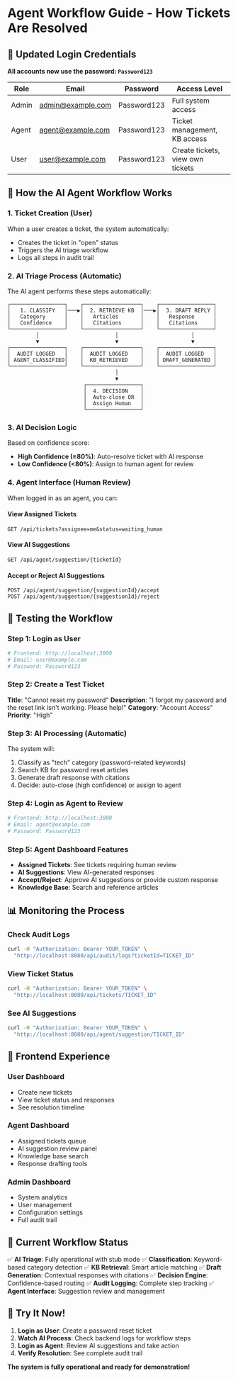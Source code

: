 # Agent Workflow Guide - How Tickets Are Resolved

## 🔐 Updated Login Credentials

**All accounts now use the password: `Password123`**

| Role  | Email | Password | Access Level |
|-------|-------|----------|--------------|
| Admin | admin@example.com | Password123 | Full system access |
| Agent | agent@example.com | Password123 | Ticket management, KB access |
| User  | user@example.com | Password123 | Create tickets, view own tickets |

## 🎯 How the AI Agent Workflow Works

### 1. **Ticket Creation (User)**
When a user creates a ticket, the system automatically:
- Creates the ticket in "open" status
- Triggers the AI triage workflow
- Logs all steps in audit trail

### 2. **AI Triage Process (Automatic)**
The AI agent performs these steps automatically:

```
┌─────────────────┐    ┌──────────────────┐    ┌─────────────────┐
│   1. CLASSIFY   │───▶│  2. RETRIEVE KB  │───▶│  3. DRAFT REPLY │
│   Category      │    │   Articles       │    │   Response      │
│   Confidence    │    │   Citations      │    │   Citations     │
└─────────────────┘    └──────────────────┘    └─────────────────┘
         │                        │                       │
         ▼                        ▼                       ▼
┌─────────────────┐    ┌──────────────────┐    ┌─────────────────┐
│  AUDIT LOGGED   │    │  AUDIT LOGGED    │    │  AUDIT LOGGED   │
│ AGENT_CLASSIFIED│    │  KB_RETRIEVED    │    │ DRAFT_GENERATED │
└─────────────────┘    └──────────────────┘    └─────────────────┘
                                  │
                                  ▼
                        ┌─────────────────┐
                        │  4. DECISION    │
                        │  Auto-close OR  │
                        │  Assign Human   │
                        └─────────────────┘
```

### 3. **AI Decision Logic**
Based on confidence score:
- **High Confidence (≥80%)**: Auto-resolve ticket with AI response
- **Low Confidence (<80%)**: Assign to human agent for review

### 4. **Agent Interface (Human Review)**
When logged in as an agent, you can:

#### View Assigned Tickets
```http
GET /api/tickets?assignee=me&status=waiting_human
```

#### View AI Suggestions
```http
GET /api/agent/suggestion/{ticketId}
```

#### Accept or Reject AI Suggestions
```http
POST /api/agent/suggestion/{suggestionId}/accept
POST /api/agent/suggestion/{suggestionId}/reject
```

## 🔧 Testing the Workflow

### Step 1: Login as User
```bash
# Frontend: http://localhost:3000
# Email: user@example.com
# Password: Password123
```

### Step 2: Create a Test Ticket
**Title**: "Cannot reset my password"
**Description**: "I forgot my password and the reset link isn't working. Please help!"
**Category**: "Account Access"
**Priority**: "High"

### Step 3: AI Processing (Automatic)
The system will:
1. Classify as "tech" category (password-related keywords)
2. Search KB for password reset articles
3. Generate draft response with citations
4. Decide: auto-close (high confidence) or assign to agent

### Step 4: Login as Agent to Review
```bash
# Frontend: http://localhost:3000
# Email: agent@example.com  
# Password: Password123
```

### Step 5: Agent Dashboard Features
- **Assigned Tickets**: See tickets requiring human review
- **AI Suggestions**: View AI-generated responses
- **Accept/Reject**: Approve AI suggestions or provide custom response
- **Knowledge Base**: Search and reference articles

## 📊 Monitoring the Process

### Check Audit Logs
```bash
curl -H "Authorization: Bearer YOUR_TOKEN" \
  "http://localhost:8080/api/audit/logs?ticketId=TICKET_ID"
```

### View Ticket Status
```bash
curl -H "Authorization: Bearer YOUR_TOKEN" \
  "http://localhost:8080/api/tickets/TICKET_ID"
```

### See AI Suggestions
```bash
curl -H "Authorization: Bearer YOUR_TOKEN" \
  "http://localhost:8080/api/agent/suggestion/TICKET_ID"
```

## 🎨 Frontend Experience

### User Dashboard
- Create new tickets
- View ticket status and responses
- See resolution timeline

### Agent Dashboard  
- Assigned tickets queue
- AI suggestion review panel
- Knowledge base search
- Response drafting tools

### Admin Dashboard
- System analytics
- User management
- Configuration settings
- Full audit trail

## 🔄 Current Workflow Status

✅ **AI Triage**: Fully operational with stub mode
✅ **Classification**: Keyword-based category detection
✅ **KB Retrieval**: Smart article matching
✅ **Draft Generation**: Contextual responses with citations
✅ **Decision Engine**: Confidence-based routing
✅ **Audit Logging**: Complete step tracking
✅ **Agent Interface**: Suggestion review and management

## 🚀 Try It Now!

1. **Login as User**: Create a password reset ticket
2. **Watch AI Process**: Check backend logs for workflow steps
3. **Login as Agent**: Review AI suggestions and take action
4. **Verify Resolution**: See complete audit trail

**The system is fully operational and ready for demonstration!**
